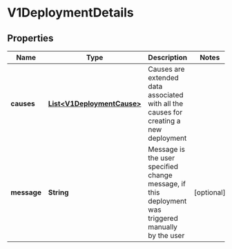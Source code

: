
# V1DeploymentDetails

## Properties
Name | Type | Description | Notes
------------ | ------------- | ------------- | -------------
**causes** | [**List&lt;V1DeploymentCause&gt;**](V1DeploymentCause.md) | Causes are extended data associated with all the causes for creating a new deployment | 
**message** | **String** | Message is the user specified change message, if this deployment was triggered manually by the user |  [optional]



